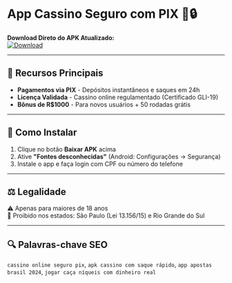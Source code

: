 # App Cassino Seguro com PIX 🎰🔒

**Download Direto do APK Atualizado:**  
[![Download](https://img.shields.io/badge/Baixar-APK_Seguro-brightgreen)](https://github.com/[SEU_USER]/[REPO]/releases/latest)

---

## 🚀 Recursos Principais
- **Pagamentos via PIX** - Depósitos instantâneos e saques em 24h
- **Licença Validada** - Cassino online regulamentado (Certificado GLI-19)
- **Bônus de R$1000** - Para novos usuários + 50 rodadas grátis

---

## 📲 Como Instalar
1. Clique no botão **Baixar APK** acima
2. Ative **"Fontes desconhecidas"** (Android: Configurações → Segurança)
3. Instale o app e faça login com CPF ou número do telefone

---

## ⚖️ Legalidade
⚠️ Apenas para maiores de 18 anos  
📌 Proibido nos estados: São Paulo (Lei 13.156/15) e Rio Grande do Sul

---

## 🔍 Palavras-chave SEO
`cassino online seguro pix`, `apk cassino com saque rápido`, `app apostas brasil 2024`, `jogar caça níqueis com dinheiro real`
